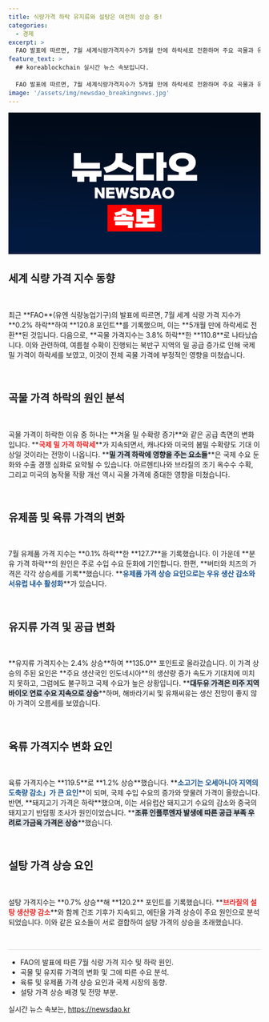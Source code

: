 ```yaml
---
title: 식량가격 하락 유지류와 설탕은 여전히 상승 중!
categories:
  - 경제
excerpt: >
  FAO 발표에 따르면, 7월 세계식량가격지수가 5개월 만에 하락세로 전환하며 주요 곡물과 유제품 가격이 동반 하락했다. 하지만 유지류와 설탕은 가격 상승을 기록, 흐름이 복잡해졌다. 자세한 내용이 궁금하다면 클릭하세요!
feature_text: >
  ## koreablockchain 실시간 뉴스 속보입니다.

  FAO 발표에 따르면, 7월 세계식량가격지수가 5개월 만에 하락세로 전환하며 주요 곡물과 유제품 가격이 동반 하락했다. 하지만 유지류와 설탕은 가격 상승을 기록, 흐름이 복잡해졌다. 자세한 내용이 궁금하다면 클릭하세요!
image: '/assets/img/newsdao_breakingnews.jpg'
---
```


<p><img src="/assets/img/newsdao_breakingnews.jpg" alt="koreablockchain 속보" /></p>

<h2 data-ke-size="size26">세계 식량 가격 지수 동향</h2>

<p data-ke-size="size16">&nbsp;</p>

<p data-ke-size="size16">최근 **FAO**(유엔 식량농업기구)의 발표에 따르면, 7월 세계 식량 가격 지수가 **0.2% 하락**하여 **120.8 포인트**를 기록했으며, 이는 **5개월 만에 하락세로 전환**된 것입니다. 다음으로, **곡물 가격지수는 3.8% 하락**한 **110.8**로 나타났습니다. 이와 관련하여, 여름철 수확이 진행되는 북반구 지역의 밀 공급 증가로 인해 국제 밀 가격이 하락세를 보였고, 이것이 전체 곡물 가격에 부정적인 영향을 미쳤습니다.</p>

<p data-ke-size="size16">&nbsp;</p>

<h2 data-ke-size="size26">곡물 가격 하락의 원인 분석</h2>

<p data-ke-size="size16">&nbsp;</p>

<p data-ke-size="size16">곡물 가격이 하락한 이유 중 하나는 **겨울 밀 수확량 증가**와 같은 공급 측면의 변화입니다. **<b><span style="color: #ee2323;">국제 밀 가격 하락세</span></b>**가 지속되면서, 캐나다와 미국의 봄밀 수확량도 기대 이상일 것이라는 전망이 나옵니다. **<b><span style="background-color: #21538527;">밀 가격 하락에 영향을 주는 요소들</span></b>**은 국제 수요 둔화와 수출 경쟁 심화로 요약될 수 있습니다. 아르헨티나와 브라질의 조기 옥수수 수확, 그리고 미국의 농작물 작황 개선 역시 곡물 가격에 중대한 영향을 미쳤습니다.</p>

<p data-ke-size="size16">&nbsp;</p>

<h2 data-ke-size="size26">유제품 및 육류 가격의 변화</h2>

<p data-ke-size="size16">&nbsp;</p>

<p data-ke-size="size16">7월 유제품 가격 지수는 **0.1% 하락**한 **127.7**을 기록했습니다. 이 가운데 **분유 가격 하락**의 원인은 주로 수입 수요 둔화에 기인합니다. 한편, **버터와 치즈의 가격은 각각 상승세를 기록**했습니다. **<b><span style="color: #1a5490;">유제품 가격 상승 요인으로는 우유 생산 감소와 서유럽 내수 활성화</span></b>**가 있습니다.</p>

<p data-ke-size="size16">&nbsp;</p>

<h2 data-ke-size="size26">유지류 가격 및 공급 변화</h2>

<p data-ke-size="size16">&nbsp;</p>

<p data-ke-size="size16">**유지류 가격지수는 2.4% 상승**하여 **135.0** 포인트로 올라갔습니다. 이 가격 상승의 주된 요인은 **주요 생산국인 인도네시아**의 생산량 증가 속도가 기대치에 미치지 못하고, 그럼에도 불구하고 국제 수요가 높은 상황입니다. **<b><span style="background-color: #21538527;">대두유 가격은 미주 지역 바이오 연료 수요 지속으로 상승</span></b>**하며, 해바라기씨 및 유채씨유는 생산 전망이 좋지 않아 가격이 오름세를 보였습니다.</p>

<p data-ke-size="size16">&nbsp;</p>

<h2 data-ke-size="size26">육류 가격지수 변화 요인</h2>

<p data-ke-size="size16">&nbsp;</p>

<p data-ke-size="size16">육류 가격지수는 **119.5**로 **1.2% 상승**했습니다. **<b><span style="color: #1a5490;">소고기는 오세아니아 지역의 도축량 감소」가 큰 요인</span></b>**이 되며, 국제 수입 수요의 증가와 맞물려 가격이 올랐습니다. 반면, **돼지고기 가격은 하락**했으며, 이는 서유럽산 돼지고기 수요의 감소와 중국의 돼지고기 반덤핑 조사가 원인이었습니다. **<b><span style="background-color: #21538527;">조류 인플루엔자 발생에 따른 공급 부족 우려로 가금육 가격은 상승</span></b>**했습니다.</p>

<p data-ke-size="size16">&nbsp;</p>

<h2 data-ke-size="size26">설탕 가격 상승 요인</h2>

<p data-ke-size="size16">&nbsp;</p>

<p data-ke-size="size16">설탕 가격지수는 **0.7% 상승**해 **120.2** 포인트를 기록했습니다. **<b><span style="color: #ee2323;">브라질의 설탕 생산량 감소</span></b>**와 함께 건조 기후가 지속되고, 에탄올 가격 상승이 주요 원인으로 분석되었습니다. 이와 같은 요소들이 서로 결합하여 설탕 가격의 상승을 초래했습니다.</p>

<p data-ke-size="size16">&nbsp;</p>

<hr style="background-color: #ddd; height: 1px; border: none;" />

<ul>
<li>FAO의 발표에 따른 7월 식량 가격 지수 및 하락 원인.</li>
<li>곡물 및 유지류 가격의 변화 및 그에 따른 수요 분석.</li>
<li>육류 및 유제품 가격 상승 요인과 국제 시장의 동향.</li>
<li>설탕 가격 상승 배경 및 전망 부분.</li>
</ul>
실시간 뉴스 속보는, <a href="https://newsdao.kr" rel="dofollow">https://newsdao.kr</a>



